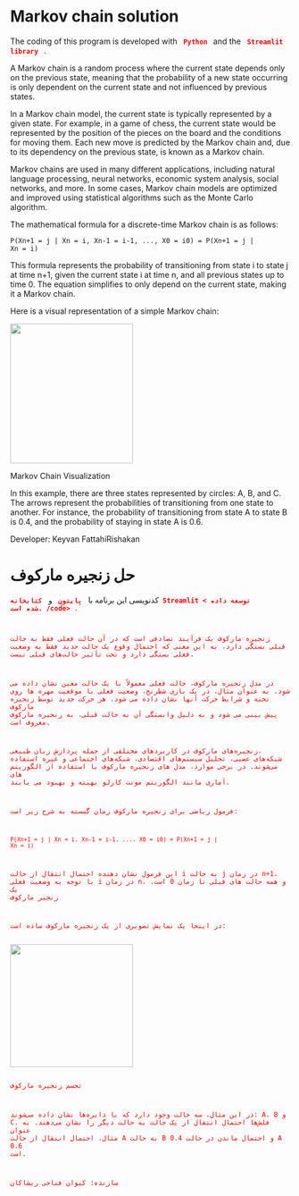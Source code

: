 # Markov chain solution

The coding of this program is developed with <b><code style="color: red;"> Python </code> </b> and the <b><code style="color: red;"> Streamlit library </code> </b>.

A Markov chain is a random process where the current state depends only on the previous state, meaning that the probability of a new state occurring is only dependent on the current state and not influenced by previous states.

In a Markov chain model, the current state is typically represented by a given state. For example, in a game of chess, the current state would be represented by the position of the pieces on the board and the conditions for moving them. Each new move is predicted by the Markov chain and, due to its dependency on the previous state, is known as a Markov chain.

Markov chains are used in many different applications, including natural language processing, neural networks, economic system analysis, social networks, and more. In some cases, Markov chain models are optimized and improved using statistical algorithms such as the Monte Carlo algorithm.

The mathematical formula for a discrete-time Markov chain is as follows:

<code>P(Xn+1 = j | Xn = i, Xn-1 = i-1, ..., X0 = i0) = P(Xn+1 = j | Xn = i)</code>

This formula represents the probability of transitioning from state i to state j at time n+1, given the current state i at time n, and all previous states up to time 0. The equation simplifies to only depend on the current state, making it a Markov chain.

Here is a visual representation of a simple Markov chain:

<img src="https://upload.wikimedia.org/wikipedia/commons/thumb/2/2b/Markovkate_01.svg/1200px-Markovkate_01.svg.png" style='width:220px; height:250px'>

Markov Chain Visualization

In this example, there are three states represented by circles: A, B, and C. The arrows represent the probabilities of transitioning from one state to another. For instance, the probability of transitioning from state A to state B is 0.4, and the probability of staying in state A is 0.6.


Developer: Keyvan FattahiRishakan


# حل زنجیره مارکوف

کدنویسی این برنامه با <b><code style="color: red;"> پایتون </code> </b> و <b><code style="color: red;"> کتابخانه Streamlit < توسعه داده شده است. /code> </b>.

زنجیره مارکوف یک فرآیند تصادفی است که در آن حالت فعلی فقط به حالت قبلی بستگی دارد، به این معنی که احتمال وقوع یک حالت جدید فقط به وضعیت فعلی بستگی دارد و تحت تأثیر حالت‌های قبلی نیست.

در مدل زنجیره مارکوف، حالت فعلی معمولاً با یک حالت معین نشان داده می شود. به عنوان مثال، در یک بازی شطرنج، وضعیت فعلی با موقعیت مهره ها روی تخته و شرایط حرکت آنها نشان داده می شود. هر حرکت جدید توسط زنجیره مارکوف پیش بینی می شود و به دلیل وابستگی آن به حالت قبلی، به زنجیره مارکوف معروف است.

زنجیره‌های مارکوف در کاربردهای مختلفی از جمله پردازش زبان طبیعی، شبکه‌های عصبی، تحلیل سیستم‌های اقتصادی، شبکه‌های اجتماعی و غیره استفاده می‌شوند. در برخی موارد، مدل های زنجیره مارکوف با استفاده از الگوریتم های آماری مانند الگوریتم مونت کارلو بهینه و بهبود می یابند.

فرمول ریاضی برای زنجیره مارکوف زمان گسسته به شرح زیر است:

<code>P(Xn+1 = j | Xn = i، Xn-1 = i-1، ...، X0 = i0) = P(Xn+1 = j | Xn = i)</code>

این فرمول نشان دهنده احتمال انتقال از حالت i به حالت j در زمان n+1، با توجه به وضعیت فعلی i در زمان n، و همه حالت های قبلی تا زمان 0 است. یک زنجیر مارکوف

در اینجا یک نمایش تصویری از یک زنجیره مارکوف ساده است:

<img src="https://upload.wikimedia.org/wikipedia/commons/thumb/2/2b/Markovkate_01.svg/1200px-Markovkate_01.svg.png" style='width:220px; ارتفاع: 250px'>

تجسم زنجیره مارکوف

در این مثال، سه حالت وجود دارد که با دایره‌ها نشان داده می‌شوند: A، B و C. فلش‌ها احتمال انتقال از یک حالت به حالت دیگر را نشان می‌دهند. به عنوان مثال، احتمال انتقال از حالت A به حالت B 0.4 و احتمال ماندن در حالت A 0.6 است.


سازنده: کیوان فتاحی ریشاکان
